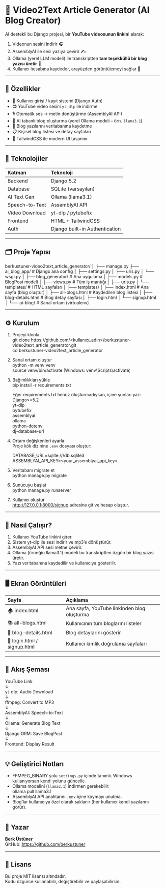 # 🎥 Video2Text Article Generator (AI Blog Creator)

AI destekli bu Django projesi, bir **YouTube videosunun linkini** alarak:
1. Videonun sesini indirir 🎧  
2. AssemblyAI ile sesi yazıya çevirir ✍️  
3. Ollama (yerel LLM modeli) ile transkriptten **tam teşekküllü bir blog yazısı üretir** 🧠  
4. Kullanıcı hesabına kaydeder, arayüzden görüntülemeyi sağlar 💾

---

## 🚀 Özellikler

- 🔑 Kullanıcı girişi / kayıt sistemi (Django Auth)
- 📺 YouTube video sesini `yt-dlp` ile indirme
- 🎙️ Otomatik ses → metin dönüştürme (AssemblyAI API)
- 🧠 AI tabanlı blog oluşturma (yerel Ollama modeli – örn. `llama3.1`)
- 💾 Blog yazılarını veritabanına kaydetme
- 📋 Kişisel blog listesi ve detay sayfaları
- 🎨 TailwindCSS ile modern UI tasarımı

---

## 🧩 Teknolojiler

| Katman | Teknoloji |
|:--|:--|
| Backend | Django 5.2 |
| Database | SQLite (varsayılan) |
| AI Text Gen | Ollama (llama3.1) |
| Speech-to-Text | AssemblyAI API |
| Video Download | yt-dlp / pytubefix |
| Frontend | HTML + TailwindCSS |
| Auth | Django built-in Authentication |

---

## 🗂️ Proje Yapısı

berkustuner-video2text_article_generator/
│
├── manage.py
├── ai_blog_app/              # Django ana config
│   ├── settings.py
│   ├── urls.py
│   └── wsgi.py
│
├── blog_generator/           # Ana uygulama
│   ├── models.py             # BlogPost modeli
│   ├── views.py              # Tüm iş mantığı
│   ├── urls.py
│   └── templates/            # HTML sayfaları
│
├── templates/
│   ├── index.html            # Ana sayfa (blog oluştur)
│   ├── all-blogs.html        # Kaydedilen blog listesi
│   ├── blog-details.html     # Blog detay sayfası
│   ├── login.html
│   └── signup.html
│
└── ai-blog/                  # Sanal ortam (virtualenv)

---

## ⚙️ Kurulum

1. Projeyi klonla  
   git clone https://github.com/<kullanıcı_adın>/berkustuner-video2text_article_generator.git  
   cd berkustuner-video2text_article_generator  

2. Sanal ortam oluştur  
   python -m venv venv  
   source venv/bin/activate  (Windows: venv\Scripts\activate)  

3. Bağımlılıkları yükle  
   pip install -r requirements.txt  

   Eğer requirements.txt henüz oluşturmadıysan, içine şunları yaz:  
   Django>=5.2  
   yt-dlp  
   pytubefix  
   assemblyai  
   ollama  
   python-dotenv  
   dj-database-url  

4. Ortam değişkenleri ayarla  
   Proje kök dizinine `.env` dosyası oluştur:  

   DATABASE_URL=sqlite:///db.sqlite3  
   ASSEMBLYAI_API_KEY=<your_assemblyai_api_key>  

5. Veritabanı migrate et  
   python manage.py migrate  

6. Sunucuyu başlat  
   python manage.py runserver  

7. Kullanıcı oluştur  
   http://127.0.0.1:8000/signup adresine git ve hesap oluştur.

---

## 🧠 Nasıl Çalışır?

1. Kullanıcı YouTube linkini girer.  
2. Sistem yt-dlp ile sesi indirir ve mp3’e dönüştürür.  
3. AssemblyAI API sesi metne çevirir.  
4. Ollama (örneğin llama3.1) modeli bu transkriptten özgün bir blog yazısı üretir.  
5. Yazı veritabanına kaydedilir ve kullanıcıya gösterilir.  

---

## 🖥️ Ekran Görüntüleri

| Sayfa | Açıklama |
|:--|:--|
| 🏠 index.html | Ana sayfa, YouTube linkinden blog oluşturma |
| 📚 all-blogs.html | Kullanıcının tüm bloglarını listeler |
| 📝 blog-details.html | Blog detaylarını gösterir |
| 🔐 login.html / signup.html | Kullanıcı kimlik doğrulama sayfaları |

---

## 🧩 Akış Şeması

YouTube Link  
↓  
yt-dlp: Audio Download  
↓  
ffmpeg: Convert to MP3  
↓  
AssemblyAI: Speech-to-Text  
↓  
Ollama: Generate Blog Text  
↓  
Django ORM: Save BlogPost  
↓  
Frontend: Display Result

---

## 💡 Geliştirici Notları

- FFMPEG_BINARY yolu `settings.py` içinde tanımlı. Windows kullanıyorsan kendi yolunu güncelle.  
- Ollama modelini (`llama3.1`) indirmen gerekebilir:  
  ollama pull llama3.1  
- AssemblyAI API anahtarını `.env` içine koymayı unutma.  
- Blog’lar kullanıcıya özel olarak saklanır (her kullanıcı kendi yazılarını görür).

---

## 👤 Yazar

**Berk Üstüner**  
GitHub: https://github.com/berkustuner  

---

## 🪪 Lisans

Bu proje MIT lisansı altındadır.  
Kodu özgürce kullanabilir, değiştirebilir ve paylaşabilirsin.
